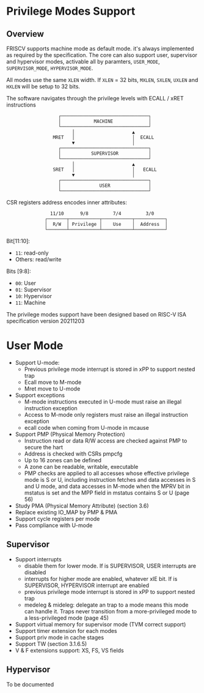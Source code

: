 # Privilege Modes Support

## Overview

FRISCV supports machine mode as default mode. it's always implemented as required by the
specification. The core can also support user, supervisor and hypervisor modes, activable
all by paramters, `USER_MODE`, `SUPERVISOR_MODE`, `HYPERVISOR_MODE`.

All modes use the same `XLEN` width. If `XLEN` = 32 bits, `MXLEN`, `SXLEN`, `UXLEN` and
`HXLEN` will be setup to 32 bits.

The software navigates through the privilege levels with ECALL / xRET instructions

```
                   ┌────────────────────────────────┐
                   │            MACHINE             │
                   └────────────────────────────────┘
                        │                     ▲
                 MRET   │                     │  ECALL
                        ▼                     │
                   ┌────────────────────────────────┐
                   │           SUPERVISOR           │
                   └────────────────────────────────┘
                        │                     ▲
                 SRET   │                     │   ECALL
                        ▼                     │
                   ┌────────────────────────────────┐
                   │              USER              │
                   └────────────────────────────────┘
```

CSR registers address encodes inner attributes:

```
                11/10      9/8         7/4         3/0
              ┌───────┬───────────┬───────────┬───────────┐
              │  R/W  │ Privilege │    Use    │  Address  │
              └───────┴───────────┴───────────┴───────────┘
```

Bit[11:10]:
- `11`: read-only
- Others: read/write

Bits [9:8]:
- `00`: User
- `01`: Supervisor
- `10`: Hypervisor
- `11`: Machine

The privilege modes support have been designed based on RISC-V ISA specification version 20211203


# User Mode

- Support U-mode:
    - Previous privilege mode interrupt is stored in xPP to support nested trap
    - Ecall move to M-mode
    - Mret move to U-mode
- Support exceptions
    - M-mode instructions executed in U-mode must raise an illegal instruction exception
    - Access to M-mode only registers must raise an illegal instruction exception
    - ecall code when coming from U-mode in mcause
- Support PMP (Physical Memory Protection)
    - Instruction read or data R/W access are checked against PMP to secure the hart
    - Address is checked with CSRs pmpcfg
    - Up to 16 zones can be defined
    - A zone can be readable, writable, executable
    - PMP checks are applied to all accesses whose effective privilege mode is S or U, including
      instruction fetches and data accesses in S and U mode, and data accesses in M-mode when the
      MPRV bit in mstatus is set and the MPP field in mstatus contains S or U (page 56)
- Study PMA (Physical Memory Attribute) (section 3.6)
- Replace existing IO_MAP by PMP & PMA
- Support cycle registers per mode
- Pass compliance with U-mode


## Supervisor

- Support interrupts
    - disable them for lower mode. If is SUPERVISOR, USER interrupts are disabled
    - interrupts for higher mode are enabled, whatever xIE bit. If is SUPERVISOR,
      HYPERVISOR interrupt are enabled
    - previous privilege mode interrupt is stored in xPP to support nested trap
    - medeleg & mideleg: delegate an trap to a mode means this mode can handle it. Traps never
      transition from a more-privileged mode to a less-privileged mode (page 45)
- Support virtual memory for supervisor mode (TVM correct support)
- Support timer extension for each modes
- Support priv mode in cache stages
- Support TW (section 3.1.6.5)
- V & F extensions support: XS, FS, VS fields

## Hypervisor

To be documented
